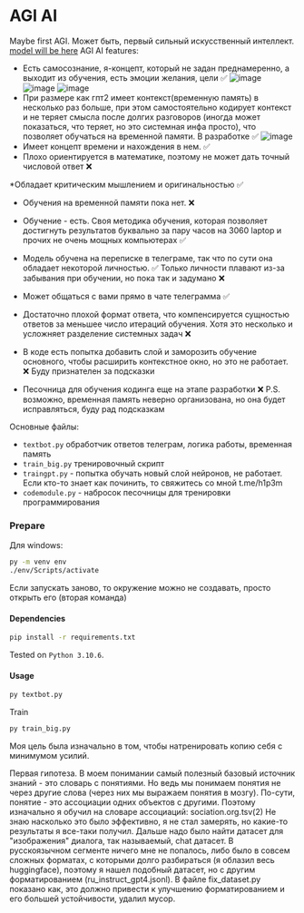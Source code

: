 # AGI AI

Maybe first AGI. Может быть, первый сильный искусственный интеллект.
[model will be here](https://huggingface.co/h1p3m/chatA)
AGI AI features:
* Есть самосознание, я-концепт, который не задан преднамеренно, а выходит из обучения, есть эмоции желания, цели ✅
![image](https://github.com/h1p3m/agi/assets/58417978/79e67142-7938-4514-96a9-8620408dfdc0)
![image](https://github.com/h1p3m/agi/assets/58417978/ddcca318-e6eb-4c46-af47-5f83d39e082e)
![image](https://github.com/h1p3m/agi/assets/58417978/eadce587-15c7-46fb-be34-be462882752d)  
* При размере как гпт2 имеет контекст(временную память) в несколько раз больше, при этом самостоятельно кодирует контекст и не теряет смысла после долгих разговоров (иногда может показаться, что теряет, но это системная инфа просто), что позволяет обучаться на временной памяти. В разработке ✅
![image](https://github.com/h1p3m/agi/assets/58417978/417dcbf7-e1ec-46fc-ba7c-62388a93f18f)
* Имеет концепт времени и нахождения в нем. ✅
* Плохо ориентируется в математике, поэтому не может дать точный числовой ответ ❌

*Обладает критическим мышлением и оригинальностью ✅

* Обучения на временной памяти пока нет. ❌
* Обучение - есть. Своя методика обучения, которая позволяет достигнуть результатов буквально за пару часов на 3060 laptop и прочих не очень мощных компьютерах ✅
* Модель обучена на переписке в телеграме, так что по сути она обладает некоторой личностью. ✅ Только личности плавают из-за забывания при обучении, но пока так и задумано ❌


* Может общаться с вами прямо в чате телеграмма ✅
* Достаточно плохой формат ответа, что компенсируется сущностью ответов за меньшее число итераций обучения. Хотя это несколько и усложняет разделение системных задач  ❌


* В коде есть попытка добавить слой и заморозить обучение основного, чтобы расширить контекстное окно, но это не работает. ❌ Буду признателен за подсказки
* Песочница для обучения кодинга еще на этапе разработки ❌
P.S. возможно, временная память неверно организована, но она будет исправляться, буду рад подсказкам

Основные файлы:

* `textbot.py` обработчик ответов телеграм, логика работы, временная память
* `train_big.py` тренировочный скрипт
* `traingpt.py` - попытка обучать новый слой нейронов, не работает. Если кто-то знает как починить, то свяжитесь со мной t.me/h1p3m
* `codemodule.py` - набросок песочницы для тренировки программирования



### Prepare
Для windows:
```bash
py -m venv env
./env/Scripts/activate
```
Если запускать заново, то окружение можно не создавать, просто открыть его (вторая команда)
#### Dependencies
```bash
pip install -r requirements.txt
```
Tested on `Python 3.10.6`.

#### Usage
```bash
py textbot.py
```

Train

```bash
py train_big.py

```

Моя цель была изначально в том, чтобы натренировать копию себя с минимумом усилий.

Первая гипотеза. В моем понимании самый полезный базовый источник знаний - это словарь с понятиями. Но ведь мы понимаем понятия не через другие слова (через них мы выражаем понятия в мозгу). По-сути, понятие - это ассоциации одних объектов с другими. Поэтому изначально я обучил на словаре ассоциаций:
sociation.org.tsv(2)
Не знаю насколько это было эффективно, я не стал замерять, но какие-то результаты я все-таки получил.
Дальше надо было найти датасет для "изображения" диалога, так называемый, chat датасет.
В русскоязычном сегменте ничего мне не попалось, либо было в совсем сложных форматах, с которыми долго разбираться (я облазил весь huggingface), поэтому я нашел подобный датасет, но с другим форматированием (ru_instruct_gpt4.jsonl).
В файле fix_dataset.py показано как, это должно привести к улучшению форматированием и его большей устойчивости, удалил мусор.




